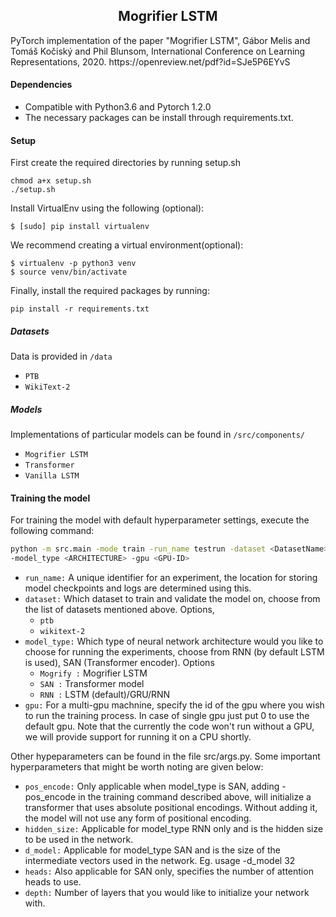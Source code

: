 <h2 align="center">
    Mogrifier LSTM
</h2>
PyTorch implementation of the paper "Mogrifier LSTM", Gábor Melis and Tomáš Kočiský and Phil Blunsom, International Conference on Learning Representations, 2020. https://openreview.net/pdf?id=SJe5P6EYvS

#### Dependencies

- Compatible with Python3.6 and Pytorch 1.2.0
- The necessary packages can be install through requirements.txt.

#### Setup

First create the required directories by running setup.sh

```shell
chmod a+x setup.sh
./setup.sh
```

Install VirtualEnv using the following (optional):

```shell
$ [sudo] pip install virtualenv
```

We recommend creating a virtual environment(optional):

```shell
$ virtualenv -p python3 venv
$ source venv/bin/activate
```

Finally, install the required packages by running:

```shell
pip install -r requirements.txt
```

##### Datasets

Data is provided in `/data` 

- `PTB`
- `WikiText-2`

##### Models

Implementations of particular models can be found in `/src/components/`

- `Mogrifier LSTM`
- `Transformer`
- `Vanilla LSTM`

#### Training the model

For training the model with default hyperparameter settings, execute the following command:

```bash
python -m src.main -mode train -run_name testrun -dataset <DatasetName> \
-model_type <ARCHITECTURE> -gpu <GPU-ID>
```

  - `run_name:` A unique identifier for an experiment, the location for storing model checkpoints and logs are determined using this.
  - `dataset:` Which dataset to train and validate the model on, choose from the list of datasets mentioned above. Options,
      - `ptb`
      - `wikitext-2`
  - `model_type:` Which type of neural network architecture would you like to choose for running the experiments, choose from RNN (by default LSTM is used), SAN (Transformer encoder). Options
      - `Mogrify :` Mogrifier LSTM
      - `SAN :` Transformer model
      - `RNN :` LSTM (default)/GRU/RNN 
  - `gpu:` For a multi-gpu machnine, specify the id of the gpu where you wish to run the training process. In case of single gpu just put 0 to use the default gpu. Note that the currently the code won't run without a GPU, we will provide support for running it on a CPU shortly.

Other hypeparameters can be found in the file src/args.py. Some important hyperparameters that might be worth noting are given below:

- `pos_encode:` Only applicable when model_type is SAN, adding -pos_encode in the training command described above, will initialize a transformer that uses absolute positional encodings. Without adding it, the model will not use any form of positional encoding.
- `hidden_size:` Applicable for model_type RNN only and is the hidden size to be used in the network.
- `d_model:` Applicable for model_type SAN and is the size of the intermediate vectors used in the network. Eg. usage -d_model 32
- `heads:` Also applicable for SAN only, specifies the number of attention heads to use.
- `depth:` Number of layers that you would like to initialize your network with.



